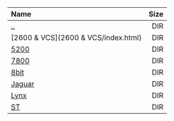 |Name|Size|
|:---|---:|
|[..](../index.html)|DIR|
|[2600 & VCS](2600 & VCS/index.html)|DIR|
|[5200](5200/index.html)|DIR|
|[7800](7800/index.html)|DIR|
|[8bit](8bit/index.html)|DIR|
|[Jaguar](Jaguar/index.html)|DIR|
|[Lynx](Lynx/index.html)|DIR|
|[ST](ST/index.html)|DIR|
